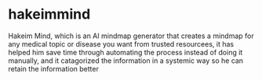 # hakeimmind
Hakeim Mind, which is an AI mindmap generator that creates a mindmap for any medical topic or disease you want from trusted resourcees, it has helped him save time through automating the process instead of doing it manually, and it catagorized the information in a systemic way so he can retain the information better
